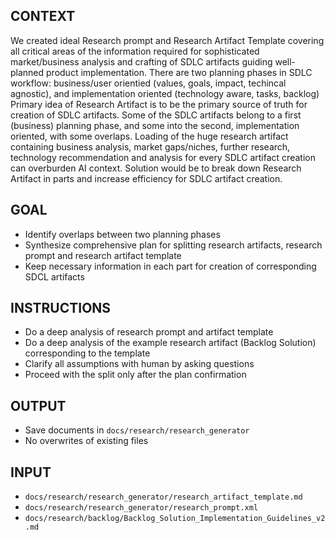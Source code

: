 ## CONTEXT
We created ideal Research prompt and Research Artifact Template covering all critical areas of the information required for sophisticated market/business analysis and crafting of SDLC artifacts guiding well-planned product implementation.
There are two planning phases in SDLC workflow: business/user orientied (values, goals, impact, techincal agnostic), and implementation oriented (technology aware, tasks, backlog)
Primary idea of Research Artifact is to be the primary source of truth for creation of SDLC artifacts. Some of the SDLC artifacts belong to a first (business) planning phase, and some into the second, implementation oriented, with some overlaps. Loading of the huge research artifact containing business analysis, market gaps/niches, further research, technology recommendation and analysis for every SDLC artifact creation can overburden AI context. Solution would be to break down Research Artifact in parts and increase efficiency for SDLC artifact creation.

## GOAL
- Identify overlaps between two planning phases
- Synthesize comprehensive plan for splitting research artifacts, research prompt and research artifact template
- Keep necessary information in each part for creation of corresponding SDCL artifacts

## INSTRUCTIONS
- Do a deep analysis of research prompt and artifact template
- Do a deep analysis of the example research artifact (Backlog Solution) corresponding to the template
- Clarify all assumptions with human by asking questions
- Proceed with the split only after the plan confirmation

## OUTPUT
- Save documents in `docs/research/research_generator`
- No overwrites of existing files

## INPUT
- `docs/research/research_generator/research_artifact_template.md`
- `docs/research/research_generator/research_prompt.xml`
- `docs/research/backlog/Backlog_Solution_Implementation_Guidelines_v2.md`


